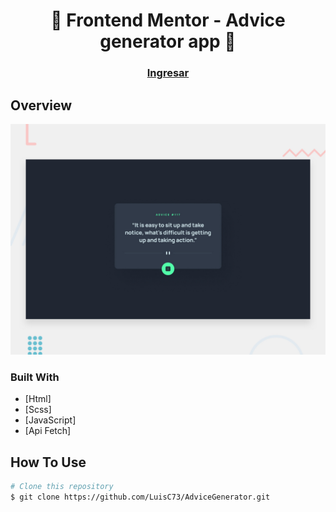 
<h1 align="center">👋 Frontend Mentor - Advice generator app 🚀</h1>

<div align="center">
  <h3>
    <a href="https://luisc73.github.io/AdviceGenerator/">
      Ingresar
    </a>
  </h3>
</div>

## Overview

![Design preview for the Advice generator app coding challenge](./src/design/desktop-preview.jpg)

### Built With

- [Html]
- [Scss]
- [JavaScript]
- [Api Fetch]


## How To Use

```bash
# Clone this repository
$ git clone https://github.com/LuisC73/AdviceGenerator.git

```
